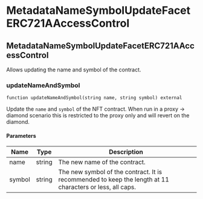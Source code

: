 # MetadataNameSymbolUpdateFacetERC721AAccessControl

## MetadataNameSymbolUpdateFacetERC721AAccessControl

Allows updating the name and symbol of the contract.

### updateNameAndSymbol

```solidity
function updateNameAndSymbol(string name, string symbol) external
```

Update the `name` and `symbol` of the NFT contract.
When run in a proxy -> diamond scenario this is restricted to the proxy only and will revert on the diamond.

#### Parameters

| Name | Type | Description |
| ---- | ---- | ----------- |
| name | string | The new name of the contract. |
| symbol | string | The new symbol of the contract. It is recommended to keep the length at 11 characters or less, all caps. |

